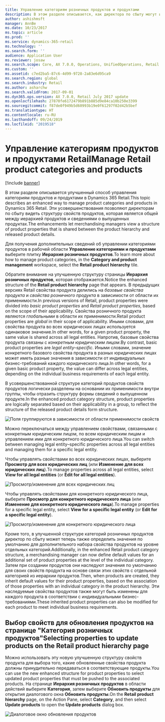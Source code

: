 ```yaml
---
title: Управление категориям розничных продуктов и продуктами
description: В этом разделе описывается, как директора по сбыту могут использовать категории розничных продуктов для управления отношениями между иерархией розничных продуктов и сведениями о выпущенных продуктах.
author: ashishmsft
manager: AnnBe
ms.date: 10/23/2017
ms.topic: article
ms.prod: ''
ms.service: dynamics-365-retail
ms.technology: ''
ms.search.form: ''
audience: Application User
ms.reviewer: josaw
ms.search.scope: Core, AX 7.0.0, Operations, UnifiedOperations, Retail
ms.custom: ''
ms.assetid: c7ed2ba5-87c6-4d99-9728-2a83e6d95ca9
ms.search.region: global
ms.search.industry: Retail
ms.author: asharchw
ms.search.validFrom: 2017-09-01
ms.dyn365.ops.version: AX 7.0.0, Retail July 2017 update
ms.openlocfilehash: 27870fe6172479b891b885d9e84ca10b250e3399
ms.sourcegitcommit: f87de0f949b5d60993b19e0f61297f02d42b5bef
ms.translationtype: HT
ms.contentlocale: ru-RU
ms.lasthandoff: 09/24/2019
ms.locfileid: "2019518"
---
```

# <a name="manage-retail-product-categories-and-products"></a><span data-ttu-id="0d55f-103">Управление категориям продуктов и продуктами Retail</span><span class="sxs-lookup"><span data-stu-id="0d55f-103">Manage Retail product categories and products</span></span>

[!include [banner](./includes/banner.md)]

<span data-ttu-id="0d55f-104">В этом разделе описывается улучшенный способ управления категориям продуктов и продуктами в Dynamics 365 Retail.</span><span class="sxs-lookup"><span data-stu-id="0d55f-104">This topic describes an enhanced way to manage product categories and products in Dynamics 365 Retail.</span></span> <span data-ttu-id="0d55f-105">Эти усовершенствования позволяют директорам по сбыту видеть структуру свойств продуктов, которая является общей между иерархией продуктов и сведениями о выпущенных продуктах.</span><span class="sxs-lookup"><span data-stu-id="0d55f-105">The enhancements let merchandising managers view a structure of product properties that is shared between the product hierarchy and released product details.</span></span>

<span data-ttu-id="0d55f-106">Для получения дополнительных сведений об управлении категориями продуктов в рабочей области **Управление категориями и продуктами** выберите плитку **Иерархия розничных продуктов**.</span><span class="sxs-lookup"><span data-stu-id="0d55f-106">To learn more about how to manage product categories, in the **Category and product management** workspace, select the **Retail product hierarchy** tile.</span></span>

<span data-ttu-id="0d55f-107">Обратите внимание на улучшенную структуру страницы **Иерархия розничных продуктов**, которая отображается.</span><span class="sxs-lookup"><span data-stu-id="0d55f-107">Notice the enhanced structure of the **Retail product hierarchy** page that appears.</span></span> <span data-ttu-id="0d55f-108">В предыдущих версиях Retail свойства продукта делились на *базовые свойства продукта* и *свойства розничного продукта* в зависимости от области их применимости.</span><span class="sxs-lookup"><span data-stu-id="0d55f-108">In previous versions of Retail, product properties were divided into *basic product properties* and *Retail product properties*, based on the scope of their applicability.</span></span> <span data-ttu-id="0d55f-109">Свойства розничного продукта являются *глобальными* в области их применимости.</span><span class="sxs-lookup"><span data-stu-id="0d55f-109">Retail product properties are *global* in their scope of applicability.</span></span> <span data-ttu-id="0d55f-110">Иными словами, для свойства продукта во всех юридических лицах используется одинаковое значение.</span><span class="sxs-lookup"><span data-stu-id="0d55f-110">In other words, for a given product property, the same value is shared across all legal entities.</span></span> <span data-ttu-id="0d55f-111">Напротив, базовые свойства продукта связаны с *конкретным юридическим лицом*.</span><span class="sxs-lookup"><span data-stu-id="0d55f-111">By contrast, basic product properties are *legal entity–specific*.</span></span> <span data-ttu-id="0d55f-112">Иными словами, значение конкретного базового свойства продукта в разных юридических лицах может иметь разные значения в зависимости от индивидуальных бизнес-требований каждого юридического лица.</span><span class="sxs-lookup"><span data-stu-id="0d55f-112">In other words, for a given basic product property, the value can differ across legal entities, depending on the individual business requirements of each legal entity.</span></span>

<span data-ttu-id="0d55f-113">В усовершенствованной структуре категорий продуктов свойств продуктов логически разделены на основании их применимости внутри группы, чтобы отразить структуру формы сведений о выпущенном продукте.</span><span class="sxs-lookup"><span data-stu-id="0d55f-113">In the enhanced product category structure, product properties are logically separated based on their applicability in a group, to reflect the structure of the released product details form structure.</span></span>

![Поля группируются в зависимости от области применимости свойств](media/NoticeGroupingOfFieldsBasedOnTheirScope.PNG)

<span data-ttu-id="0d55f-115">Можно переключаться между управлением свойствами, связанными с конкретным юридическим лицом, по всем юридическим лицам и управлением ими для конкретного юридического лица.</span><span class="sxs-lookup"><span data-stu-id="0d55f-115">You can switch between managing legal entity–specific properties across all legal entities and managing them for a specific legal entity.</span></span>

<span data-ttu-id="0d55f-116">Чтобы управлять свойствами во всех юридических лицах, выберите **Просмотр для всех юридических лиц** (или **Изменение для всех юридических лиц**).</span><span class="sxs-lookup"><span data-stu-id="0d55f-116">To manage properties across all legal entities, select **View for all legal entities** (or **Edit for all legal entities**).</span></span>

![Просмотр/изменение для всех юридических лиц](media/ToggleBackToEditForSpecificLegalEntity.PNG)

<span data-ttu-id="0d55f-118">Чтобы управлять свойствами для конкретного юридического лица, выберите **Просмотр для конкретного юридического лица** (или **Изменение для конкретного юридического лица**).</span><span class="sxs-lookup"><span data-stu-id="0d55f-118">To manage properties for a specific legal entity, select **View for a specific legal entity** (or **Edit for a specific legal entity**).</span></span>

![Просмотр/изменение для конкретного юридического лица](media/ToggleToEditForAllLegalEntities.PNG)

<span data-ttu-id="0d55f-120">Кроме того, в улучшенной структуре категорий розничных продуктов директор по сбыту может теперь также определить значения по умолчанию для дополнительного набора свойства продуктов на уровне отдельных категорий.</span><span class="sxs-lookup"><span data-stu-id="0d55f-120">Additionally, in the enhanced Retail product category structure, a merchandising manager can now define default values for an additional set of product properties at the level of the individual category.</span></span> <span data-ttu-id="0d55f-121">Затем при создании продуктов они наследуют значения по умолчанию для своих свойств продукта на основе связи этих свойств с отдельной категорией из иерархии продуктов.</span><span class="sxs-lookup"><span data-stu-id="0d55f-121">Then, when products are created, they inherit default values for their product properties, based on the association of those properties with an individual category in the product hierarchy.</span></span> <span data-ttu-id="0d55f-122">Эти наследуемые свойства продуктов также могут быть изменены для каждого продукта в соответствии с индивидуальными бизнес-требованиями.</span><span class="sxs-lookup"><span data-stu-id="0d55f-122">These inherited product properties can also be modified for each product to meet individual business requirements.</span></span>

## <a name="selecting-properties-to-update-products-on-the-retail-product-hierarchy-page"></a><span data-ttu-id="0d55f-123">Выбор свойств для обновления продуктов на странице "Категория розничных продуктов"</span><span class="sxs-lookup"><span data-stu-id="0d55f-123">Selecting properties to update products on the Retail product hierarchy page</span></span>

<span data-ttu-id="0d55f-124">Можно использовать эту новую улучшенную структуру свойств продукта для выбора того, какие обновленные свойства продукта должны принудительно передаваться в соответствующие продукты.</span><span class="sxs-lookup"><span data-stu-id="0d55f-124">You can use the new enhanced structure for product properties to select updated product properties that must be pushed to the associated products.</span></span> <span data-ttu-id="0d55f-125">На странице **Иерархия розничных продуктов** в области действий выберите **Категория**, затем выберите **Обновить продукты** для открытия диалогового окна **Обновить продукты**.</span><span class="sxs-lookup"><span data-stu-id="0d55f-125">On the **Retail product hierarchy** page, on the Action Pane, select **Category**, and then select **Update products** to open the **Update products** dialog box.</span></span>

![Диалоговое окно обновления продуктов](media/NewUpdateProductsEnhancedView.PNG)

